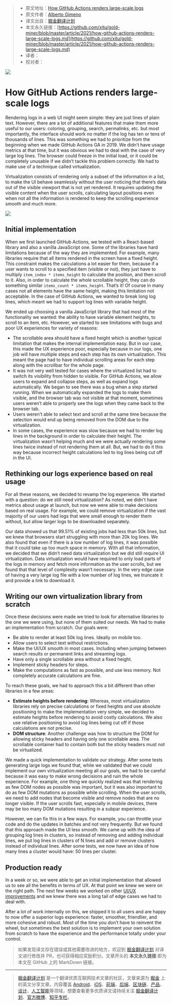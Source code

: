 > * 原文地址：[How GitHub Actions renders large-scale logs](https://github.blog/2021-03-25-how-github-actions-renders-large-scale-logs/)
> * 原文作者：[Alberto Gimeno](https://github.blog/author/gimenete/)
> * 译文出自：[掘金翻译计划](https://github.com/xitu/gold-miner)
> * 本文永久链接：[https://github.com/xitu/gold-miner/blob/master/article/2021/how-github-actions-renders-large-scale-logs.md](https://github.com/xitu/gold-miner/blob/master/article/2021/how-github-actions-renders-large-scale-logs.md)
> * 译者：
> * 校对者：

![](https://github.blog/wp-content/uploads/2019/03/engineering-social.png?fit=1201%2C630)

# How GitHub Actions renders large-scale logs

Rendering logs in a web UI might seem simple: they are just lines of plain text. However, there are a lot of additional features that make them more useful to our users: coloring, grouping, search, permalinks, etc. but most importantly, the interface should work no matter if the log has ten or tens of thousands of lines. This was something we had to prioritize from the beginning when we made GitHub Actions GA in 2019. We didn’t have usage metrics at that time, but it was obvious we had to deal with the case of very large log lines. The browser could freeze in the initial load, or it could be completely unusable if we didn’t tackle this problem correctly. We had to make use of a technique called virtualization.

Virtualization consists of rendering only a subset of the information in a list, to make the UI behave seamlessly without the user noticing that there’s data out of the visible viewport that is not yet rendered. It requires updating the visible content when the user scrolls, calculating layout positions even when not all the information is rendered to keep the scrolling experience smooth and much more.

![](https://github.blog/wp-content/uploads/2021/03/large-scale-log-rendering-fig-1.png?w=442&resize=442%2C374)

## Initial implementation

When we first launched GitHub Actions, we tested with a React-based library and also a vanilla JavaScript one. Some of the libraries have hard limitations because of the way they are implemented. For example, many libraries require that all items rendered in the screen have a fixed height. This constraint makes the calculations a lot easier for them, because if a user wants to scroll to a specified item (visible or not), they just have to multiply `item_index * items_height` to calculate the position, and then scroll to it. Also, in order to calculate the whole scrollable height, they can do something similar `items_count * items_height`. That’s it! Of course in many cases not all elements have the same height, making this limitation not acceptable. In the case of GitHub Actions, we wanted to break long log lines, which meant we had to support log lines with variable height.

We ended up choosing a vanilla JavaScript library that had most of the functionality we wanted: the ability to have variable element heights, to scroll to an item, etc. However, we started to see limitations with bugs and poor UX experiences for variety of reasons:

* The scrollable area should have a fixed height which is another typical limitation that makes the internal implementation easy. But in our case, this made the UX experience poor, especially because in our logs, one job will have multiple steps and each step has its own virtualization. This meant the page had to have individual scrolling areas for each step along with the scrollbar for the whole page.
* It was not very well tested for cases where the virtualized list had to switch its visibility from hidden to visible. For GitHub Actions, we allow users to expand and collapse steps, as well as expand logs automatically. We began to see there was a bug when a step started running. When we automatically expanded the logs to make them visible, and the browser tab was not visible at that moment, sometimes users weren’t able to properly see the logs when they came back to the browser tab.
* Users weren’t able to select text and scroll at the same time because the selection would end up being removed from the DOM due to the virtualization.
* In some cases, the experience was slow because we had to render log lines in the background in order to calculate their height. The virtualization wasn’t helping much and we were actually rendering some lines twice instead of not rendering them at all. But, we had to do it this way because incorrect height calculations led to log lines being cut off in the UI.

## Rethinking our logs experience based on real usage

For all these reasons, we decided to revamp the log experience. We started with a question: do we still need virtualization? As noted, we didn’t have metrics about usage at launch, but now we were able to make decisions based on real usage. For example, we could remove virtualization if the vast majority of our users had logs that were small enough to render them without, but allow larger logs to be downloaded separately.

Our data showed us that 99.51% of existing jobs had less than 50k lines, but we knew that browsers start struggling with more than 20k log lines. We also found that even if there is a low number of log lines, it was possible that it could take up too much space in memory. With all that information, we decided that we didn’t need data virtualization but we did still require UI virtualization. Data virtualization would have required to only load parts of the logs in memory and fetch more information as the user scrolls, but we found that that level of complexity wasn’t necessary. In the very edge case of having a very large log file with a low number of log lines, we truncate it and provide a link to download it.

## Writing our own virtualization library from scratch

Once these decisions were made we tried to look for alternative libraries to the one we were using, but none of them suited our needs. We had to make an implementation from scratch. Our goals were:

* Be able to render at least 50k log lines. Ideally on mobile too.
* Allow users to select text without restrictions.
* Make the UI/UX smooth in most cases. Including when jumping between search results or permanent links and streaming logs.
* Have only a single scrollable area without a fixed height.
* Implement sticky headers for steps.
* Make the computations as fast as possible, and use less memory. Not completely accurate calculations are fine.

To reach these goals, we had to approach this a bit different than other libraries in a few areas:

* **Estimate heights before rendering**: Whereas, most virtualization libraries rely on precise calculations or fixed heights and use absolute positioning to make the implementation very simple, we decided to estimate heights before rendering to avoid costly calculations. We also use relative positioning to avoid log lines being cut off if those calculations are not precise.
* **DOM structure**: Another challenge was how to structure the DOM for allowing sticky headers and having only one scrollable area. The scrollable container had to contain both but the sticky headers must not be virtualized.

We made a quick implementation to validate our strategy. After some tests generating large logs we found that, while we validated that we could implement our own virtualization meeting all our goals, we had to be careful because it was easy to make wrong decisions and ruin the whole experience. For example, one thing we quickly realized was that rendering as few DOM nodes as possible was important, but it was also important to do as few DOM mutations as possible while scrolling. When the user scrolls, we need to add nodes that become visible and remove nodes that are no longer visible. If the user scrolls fast, especially in mobile devices, there may be too many DOM mutations resulting in a subpar experience.

However, we can fix this in a few ways. For example, you can throttle your code and do the updates in batches and not very frequently. But we found that this approach made the UI less smooth. We came up with the idea of grouping log lines in clusters, so instead of removing and adding individual lines, we put log lines in clusters of N lines and add or remove clusters instead of individual lines. After some tests, we now have an idea of how many lines a cluster would have: 50 lines per cluster.

## Production ready

In a week or so, we were able to get an initial implementation that allowed us to see all the benefits in terms of UX. At that point we knew we were on the right path. The next few weeks we worked on other [UI/UX improvements](https://github.blog/2020-09-23-a-better-logs-experience-with-github-actions/) and we knew there was a long tail of edge cases we had to deal with.

After a lot of work internally on this, we shipped it to all users and are happy to now offer a superior logs experience: faster, smoother, friendlier, and more cohesive and robust. Most of the time you don’t have to reinvent the wheel, but sometimes the best solution is to implement your own solution from scratch to have the experience and the performance totally under your control.

> 如果发现译文存在错误或其他需要改进的地方，欢迎到 [掘金翻译计划](https://github.com/xitu/gold-miner) 对译文进行修改并 PR，也可获得相应奖励积分。文章开头的 **本文永久链接** 即为本文在 GitHub 上的 MarkDown 链接。

---

> [掘金翻译计划](https://github.com/xitu/gold-miner) 是一个翻译优质互联网技术文章的社区，文章来源为 [掘金](https://juejin.im) 上的英文分享文章。内容覆盖 [Android](https://github.com/xitu/gold-miner#android)、[iOS](https://github.com/xitu/gold-miner#ios)、[前端](https://github.com/xitu/gold-miner#前端)、[后端](https://github.com/xitu/gold-miner#后端)、[区块链](https://github.com/xitu/gold-miner#区块链)、[产品](https://github.com/xitu/gold-miner#产品)、[设计](https://github.com/xitu/gold-miner#设计)、[人工智能](https://github.com/xitu/gold-miner#人工智能)等领域，想要查看更多优质译文请持续关注 [掘金翻译计划](https://github.com/xitu/gold-miner)、[官方微博](http://weibo.com/juejinfanyi)、[知乎专栏](https://zhuanlan.zhihu.com/juejinfanyi)。
